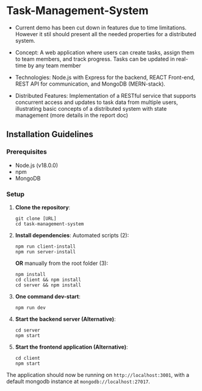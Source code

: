 # Task-Management-System

- Current demo has been cut down in features due to time limitations. However it stil should present all the needed properties for a distributed system.

- Concept: A web application where users can create tasks, assign them to team members, and track progress. Tasks can be updated in real-time by any team member
- Technologies: Node.js with Express for the backend, REACT Front-end, REST API for communication, and MongoDB (MERN-stack).
- Distributed Features: Implementation of a RESTful service that supports concurrent access and updates to task data from multiple users, illustrating basic concepts of a distributed system with state management (more details in the report doc)

## Installation Guidelines

### Prerequisites

- Node.js (v18.0.0)
- npm
- MongoDB

### Setup

1. **Clone the repository**:
   ```
   git clone [URL]
   cd task-management-system
   ```
2. **Install dependencies**:
   Automated scripts (2):
   ```
   npm run client-install
   npm run server-install
   ```
   **OR** manually from the root folder (3):
   ```
   npm install
   cd client && npm install
   cd server && npm install
   ```
3. **One command dev-start**:
   ```
   npm run dev
   ```
4. **Start the backend server (Alternative)**:
   ```
   cd server
   npm start
   ```
5. **Start the frontend application (Alternative)**:
   ```
   cd client
   npm start
   ```

The application should now be running on `http://localhost:3001`, with a default mongodb instance at `mongodb://localhost:27017`.
